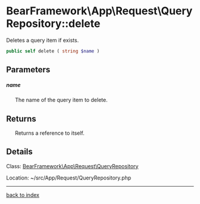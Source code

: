 # BearFramework\App\Request\QueryRepository::delete

Deletes a query item if exists.

```php
public self delete ( string $name )
```

## Parameters

##### name

&nbsp;&nbsp;&nbsp;&nbsp;&nbsp;&nbsp;The name of the query item to delete.

## Returns

&nbsp;&nbsp;&nbsp;&nbsp;&nbsp;&nbsp;Returns a reference to itself.

## Details

Class: [BearFramework\App\Request\QueryRepository](bearframework.app.request.queryrepository.class.md)

Location: ~/src/App/Request/QueryRepository.php

---

[back to index](index.md)

